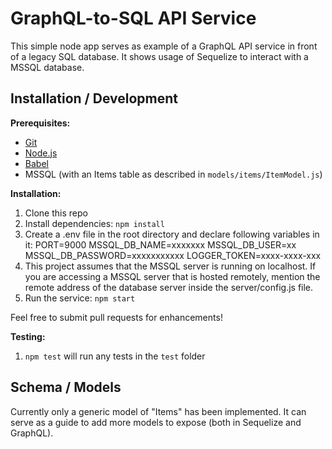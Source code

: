 # GraphQL-to-SQL API Service

This simple node app serves as example of a GraphQL API service in front of a legacy SQL database.
It shows usage of Sequelize to interact with a MSSQL database.

## Installation / Development

**Prerequisites:**

* [Git](https://git-scm.com/)
* [Node.js](https://nodejs.org/en/)
* [Babel](https://babeljs.io/docs/usage/cli/)
* MSSQL (with an Items table as described in `models/items/ItemModel.js`)



**Installation:**

1. Clone this repo
2. Install dependencies: `npm install`
3. Create a .env file in the root directory and declare following variables in it: 
    PORT=9000
    MSSQL_DB_NAME=xxxxxxx
    MSSQL_DB_USER=xx
    MSSQL_DB_PASSWORD=xxxxxxxxxxx
    LOGGER_TOKEN=xxxx-xxxx-xxx
4. This project assumes that the MSSQL server is running on localhost. If you are accessing a MSSQL server that is hosted remotely, mention the remote address of the database server inside the server/config.js file.
5. Run the service: `npm start`

Feel free to submit pull requests for enhancements!

**Testing:**

1. `npm test` will run any tests in the `test` folder

## Schema / Models

Currently only a generic model of "Items" has been implemented. It can serve as a guide to add more models to expose (both in Sequelize and GraphQL).
